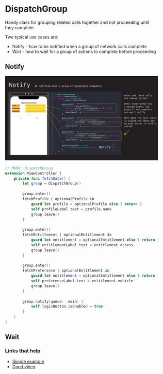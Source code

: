 # DispatchGroup

Handy class for grouping related calls together and not proceeding until they complete.

Two typical use cases are:

- Notify - how to be notified when a group of network calls complete
- Wait - how to wait for a group of actions to complete before proceeding

## Notify

![](images/notify.png)

```swift
// MARK: DispatchGroup
extension ViewController {
    private func fetchData() {
        let group = DispatchGroup()
        
        group.enter()
        fetchProfile { optionalProfile in
            guard let profile = optionalProfile else { return }
            self.profileLabel.text = profile.name
            group.leave()
        }

        group.enter()
        fetchEntitlement { optionalEntitlement in
            guard let entitlement = optionalEntitlement else { return }
            self.entitlementLabel.text = entitlement.access
            group.leave()
        }

        group.enter()
        fetchPreference { optionalEntitlement in
            guard let entitlement = optionalEntitlement else { return }
            self.preferenceLabel.text = entitlement.vehicle
            group.leave()
        }

        group.notify(queue: .main) {
            self.loginButton.isEnabled = true
        }
    }
}
```

## Wait




### Links that help

- [Simple example](https://riptutorial.com/ios/example/28278/dispatch-group)
- [Good video](https://www.youtube.com/watch?v=OanfpW0H_ok&ab_channel=maxcodes)
